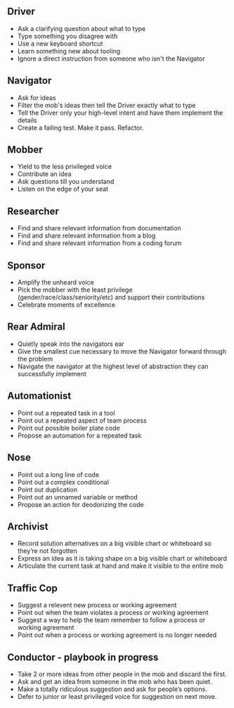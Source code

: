 ## Driver
- Ask a clarifying question about what to type
- Type something you disagree with
- Use a new keyboard shortcut
- Learn something new about tooling
- Ignore a direct instruction from someone who isn't the Navigator

## Navigator
- Ask for ideas
- Filter the mob's ideas then tell the Driver exactly what to type
- Tell the Driver only your high-level intent and have them implement the details
- Create a failing test. Make it pass. Refactor.

## Mobber
- Yield to the less privileged voice
- Contribute an idea
- Ask questions till you understand
- Listen on the edge of your seat

## Researcher
- Find and share relevant information from documentation
- Find and share relevant information from a blog
- Find and share relevant information from a coding forum

## Sponsor
- Amplify the unheard voice
- Pick the mobber with the least privilege (gender/race/class/seniority/etc) and support their contributions
- Celebrate moments of excellence

## Rear Admiral
- Quietly speak into the navigators ear
- Give the smallest cue necessary to move the Navigator forward through the problem
- Navigate the navigator at the highest level of abstraction they can successfully implement

## Automationist
- Point out a repeated task in a tool
- Point out a repeated aspect of team process
- Point out possible boiler plate code
- Propose an automation for a repeated task

## Nose
- Point out a long line of code
- Point out a complex conditional
- Point out duplication
- Point out an unnamed variable or method
- Propose an action for deodorizing the code

## Archivist
- Record solution alternatives on a big visible chart or whiteboard so they’re not forgotten
- Express an idea as it is taking shape on a big visible chart or whiteboard	
- Articulate the current task at hand and make it visible to the entire mob

## Traffic Cop
- Suggest a relevent new process or working agreement
- Point out when the team violates a process or working agreement
- Suggest a way to help the team remember to follow a process or working agreement
- Point out when a process or working agreement is no longer needed

## Conductor - playbook in progress
- Take 2 or more ideas from other people in the mob and discard the first.
- Ask and get an idea from someone in the mob who has been quiet.
- Make a totally ridiculous suggestion and ask for people’s options.
- Defer to junior or least privileged voice for suggestion on next move.
